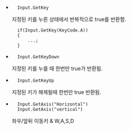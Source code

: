 -       Input.GetKey  
     지정된 키를 누른 상태에서 반복적으로 true를 반환함.


        if(Input.GetKey(KeyCode.A))
        {
            ...;
        }

  
-       Input.GetKeyDown   
     지정된 키를 누를 때 한번만 true가 반환됨.

-       Input.GetKeyUp  
     지정된 키가 해제될때 한번만 true 반환됨.


 
   
-       Input.GetAxis("Horizontal")  
        Input.GetAxis("vertical")   
          
     좌우/앞뒤 이동키 & W,A,S,D
 
